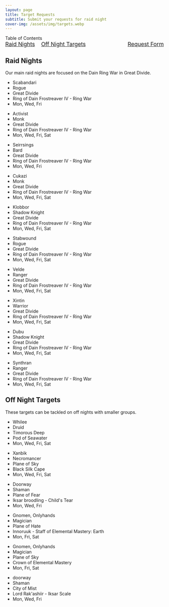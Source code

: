 ```yaml
---
layout: page
title: Target Requests
subtitle: Submit your requests for raid night
cover-img: /assets/img/targets.webp
---
```


<div class="toc-heading">Table of Contents</div>
<div style="display: flex; justify-content: space-between; align-items: center; font-size: 1.25em; margin-bottom: 20px;">
  <div style="display: flex; gap: 20px; flex: 1;">
    <a href="#raid-nights">Raid Nights</a>
    <a href="#off-night-targets">Off Night Targets</a>
  </div>
  <div style="margin-left: 20px;">
    <a href="https://docs.google.com/forms/d/e/1FAIpQLSfrdGZCRdUpdJ14DtRNTurlymNWYFvUbFBp0GvLOXvZb9JApA/viewform">Request Form</a>
  </div>
</div>

<h2 id="raid-nights">Raid Nights</h2>
<p class="raid-description">Our main raid nights are focused on the Dain Ring War in Great Divide.</p>
<div class="card-container">
  <div class="card rogue">
    <ul>
      <li>Scabandari</li>
      <li>Rogue</li>
      <li>Great Divide</li>
      <li>Ring of Dain Frostreaver IV - Ring War</li>
      <li>Mon, Wed, Fri</li>
    </ul>
  </div>
  <div class="card monk">
    <ul>
      <li>Activist</li>
      <li>Monk</li>
      <li>Great Divide</li>
      <li>Ring of Dain Frostreaver IV - Ring War</li>
      <li>Mon, Wed, Fri, Sat</li>
    </ul>
  </div>
  <div class="card bard">
    <ul>
      <li>Seirrsings</li>
      <li>Bard</li>
      <li>Great Divide</li>
      <li>Ring of Dain Frostreaver IV - Ring War</li>
      <li>Mon, Wed, Fri</li>
    </ul>
  </div>
  <div class="card monk">
    <ul>
      <li>Cukazi</li>
      <li>Monk</li>
      <li>Great Divide</li>
      <li>Ring of Dain Frostreaver IV - Ring War</li>
      <li>Mon, Wed, Fri, Sat</li>
    </ul>
  </div>
  <div class="card shadow-knight">
    <ul>
      <li>Klobbor</li>
      <li>Shadow Knight</li>
      <li>Great Divide</li>
      <li>Ring of Dain Frostreaver IV - Ring War</li>
      <li>Mon, Wed, Fri, Sat</li>
    </ul>
  </div>
  <div class="card rogue">
    <ul>
      <li>Stabwound</li>
      <li>Rogue</li>
      <li>Great Divide</li>
      <li>Ring of Dain Frostreaver IV - Ring War</li>
      <li>Mon, Wed, Fri, Sat</li>
    </ul>
  </div>
  <div class="card ranger">
    <ul>
      <li>Velde</li>
      <li>Ranger</li>
      <li>Great Divide</li>
      <li>Ring of Dain Frostreaver IV - Ring War</li>
      <li>Mon, Wed, Fri, Sat</li>
    </ul>
  </div>
  <div class="card warrior">
    <ul>
      <li>Xintin</li>
      <li>Warrior</li>
      <li>Great Divide</li>
      <li>Ring of Dain Frostreaver IV - Ring War</li>
      <li>Mon, Wed, Fri, Sat</li>
    </ul>
  </div>
  <div class="card shadow-knight">
    <ul>
      <li>Dubu</li>
      <li>Shadow Knight</li>
      <li>Great Divide</li>
      <li>Ring of Dain Frostreaver IV - Ring War</li>
      <li>Mon, Wed, Fri, Sat</li>
    </ul>
  </div>
  <div class="card ranger">
    <ul>
      <li>Synthran</li>
      <li>Ranger</li>
      <li>Great Divide</li>
      <li>Ring of Dain Frostreaver IV - Ring War</li>
      <li>Mon, Wed, Fri, Sat</li>
    </ul>
  </div>
</div>

<h2 id="off-night-targets">Off Night Targets</h2>
<p class="raid-description">These targets can be tackled on off nights with smaller groups.</p>
<div class="card-container">
  <div class="card druid">
    <ul>
      <li>Whilee </li>
      <li>Druid</li>
      <li>Timorous Deep</li>
      <li>Pod of Seawater</li>
      <li>Mon, Wed, Fri, Sat</li>
    </ul>
  </div>
  <div class="card necromancer">
    <ul>
      <li>Xanbik</li>
      <li>Necromancer</li>
      <li>Plane of Sky</li>
      <li>Black Silk Cape</li>
      <li>Mon, Wed, Fri, Sat</li>
    </ul>
  </div>
  <div class="card shaman">
    <ul>
      <li>Doorway</li>
      <li>Shaman</li>
      <li>Plane of Fear</li>
      <li>Iksar broodling - Child's Tear</li>
      <li>Mon, Wed, Fri</li>
    </ul>
  </div>
  <div class="card magician">
    <ul>
      <li>Gnomen, Onlyhands</li>
      <li>Magician</li>
      <li>Plane of Hate</li>
      <li>Innoruuk - Staff of Elemental Mastery: Earth</li>
      <li>Mon, Fri, Sat</li>
    </ul>
  </div>
  <div class="card magician">
    <ul>
      <li>Gnomen, Onlyhands</li>
      <li>Magician</li>
      <li>Plane of Sky</li>
      <li>Crown of Elemental Mastery</li>
      <li>Mon, Fri, Sat</li>
    </ul>
  </div>
  <div class="card shaman">
    <ul>
      <li>doorway</li>
      <li>Shaman</li>
      <li>City of Mist</li>
      <li>Lord Rak'ashiir - Iksar Scale</li>
      <li>Mon, Wed, Fri</li>
    </ul>
  </div>
</div>

